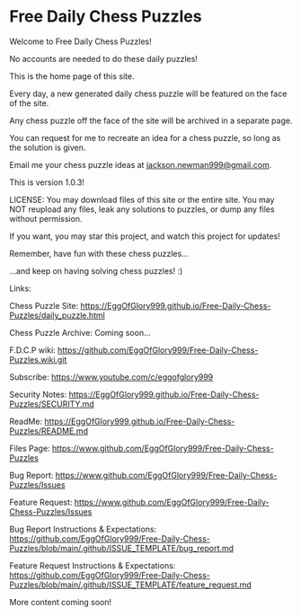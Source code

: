 # Free Daily Chess Puzzles
Welcome to Free Daily Chess Puzzles!

No accounts are needed to do these daily puzzles!

This is the home page of this site.

Every day, a new generated daily chess puzzle will be featured on the face of the site.

Any chess puzzle off the face of the site will be archived in a separate page.

You can request for me to recreate an idea for a chess puzzle, so long as the solution is given. 

Email me your chess puzzle ideas at jackson.newman999@gmail.com.

This is version 1.0.3!

LICENSE:
You may download files of this site or the entire site.
You may NOT reupload any files, leak any solutions to puzzles, or dump any files without permission.

If you want, you may star this project, and watch this project for updates!

Remember, have fun with these chess puzzles...

...and keep on having solving chess puzzles! :)

Links:

Chess Puzzle Site: https://EggOfGlory999.github.io/Free-Daily-Chess-Puzzles/daily_puzzle.html

Chess Puzzle Archive: Coming soon...

F.D.C.P wiki: https://github.com/EggOfGlory999/Free-Daily-Chess-Puzzles.wiki.git

Subscribe: https://www.youtube.com/c/eggofglory999

Security Notes: https://EggOfGlory999.github.io/Free-Daily-Chess-Puzzles/SECURITY.md

ReadMe: https://EggOfGlory999.github.io/Free-Daily-Chess-Puzzles/README.md

Files Page: https://www.github.com/EggOfGlory999/Free-Daily-Chess-Puzzles

Bug Report: https://www.github.com/EggOfGlory999/Free-Daily-Chess-Puzzles/Issues

Feature Request: https://www.github.com/EggOfGlory999/Free-Daily-Chess-Puzzles/Issues

Bug Report Instructions & Expectations: https://github.com/EggOfGlory999/Free-Daily-Chess-Puzzles/blob/main/.github/ISSUE_TEMPLATE/bug_report.md

Feature Request Instructions & Expectations: https://github.com/EggOfGlory999/Free-Daily-Chess-Puzzles/blob/main/.github/ISSUE_TEMPLATE/feature_request.md

More content coming soon!
